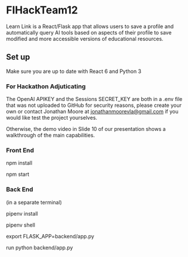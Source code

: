# FIHackTeam12


Learn Link is a React/Flask app that allows users to save a profile and automatically query AI tools based on aspects of their profile to save modified and more accessible versions of educational resources.

## Set up

Make sure you are up to date with React 6 and Python 3

### For Hackathon Adjuticating

The OpenAI APIKEY and the Sessions SECRET_KEY are both in a .env file that was not uploaded to GitHub for security reasons, please create your own or contact Jonathan Moore at jonathanmoorevla@gmail.com if you would like test the project yourselves. 

Otherwise, the demo video in Slide 10 of our presentation shows a walkthrough of the main capabilities.


### Front End

npm install

npm start


### Back End

(in a separate terminal)

pipenv install 

pipenv shell

export FLASK_APP=backend/app.py

run python backend/app.py
